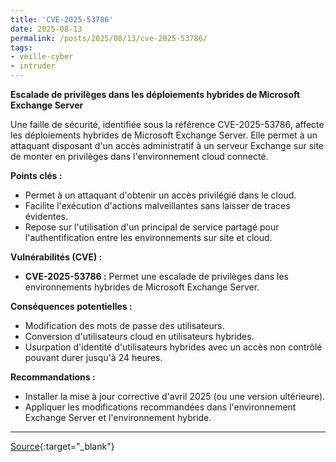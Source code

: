 ```yaml
---
title: 'CVE-2025-53786'
date: 2025-08-13
permalink: /posts/2025/08/13/cve-2025-53786/
tags:
- veille-cyber
- intruder
---
```

**Escalade de privilèges dans les déploiements hybrides de Microsoft Exchange Server**

Une faille de sécurité, identifiée sous la référence CVE-2025-53786, affecte les déploiements hybrides de Microsoft Exchange Server. Elle permet à un attaquant disposant d'un accès administratif à un serveur Exchange sur site de monter en privilèges dans l'environnement cloud connecté.

**Points clés :**

*   Permet à un attaquant d'obtenir un accès privilégié dans le cloud.
*   Facilite l'exécution d'actions malveillantes sans laisser de traces évidentes.
*   Repose sur l'utilisation d'un principal de service partagé pour l'authentification entre les environnements sur site et cloud.

**Vulnérabilités (CVE) :**

*   **CVE-2025-53786 :** Permet une escalade de privilèges dans les environnements hybrides de Microsoft Exchange Server.

**Conséquences potentielles :**

*   Modification des mots de passe des utilisateurs.
*   Conversion d'utilisateurs cloud en utilisateurs hybrides.
*   Usurpation d'identité d'utilisateurs hybrides avec un accès non contrôlé pouvant durer jusqu'à 24 heures.

**Recommandations :**

*   Installer la mise à jour corrective d'avril 2025 (ou une version ultérieure).
*   Appliquer les modifications recommandées dans l'environnement Exchange Server et l'environnement hybride.

---
[Source](https://cvemon.intruder.io/cves/CVE-2025-53786){:target="_blank"}
